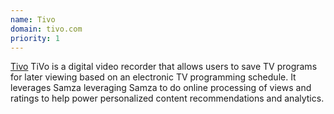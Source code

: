 ```yaml
---
name: Tivo
domain: tivo.com
priority: 1
---
```

<!--
   Licensed to the Apache Software Foundation (ASF) under one or more
   contributor license agreements.  See the NOTICE file distributed with
   this work for additional information regarding copyright ownership.
   The ASF licenses this file to You under the Apache License, Version 2.0
   (the "License"); you may not use this file except in compliance with
   the License.  You may obtain a copy of the License at

       http://www.apache.org/licenses/LICENSE-2.0

   Unless required by applicable law or agreed to in writing, software
   distributed under the License is distributed on an "AS IS" BASIS,
   WITHOUT WARRANTIES OR CONDITIONS OF ANY KIND, either express or implied.
   See the License for the specific language governing permissions and
   limitations under the License.
-->

<a class="external-link" href="www.tivo.com" rel="nofollow">Tivo</a> TiVo is a digital video recorder that allows users to save TV programs for later viewing based on an electronic TV programming schedule. It leverages Samza leveraging Samza to do online processing of views and ratings to help power personalized content recommendations and analytics.